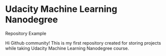 # Udacity Machine Learning Nanodegree
Repository Example

Hi Github community!
This is my first repository created for storing projects while taking Udacity Machine Learning Nanodegree course.
